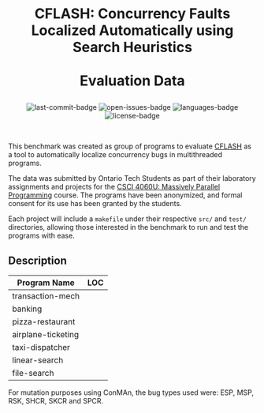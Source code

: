 # <p align="center">CFLASH: Concurrency Faults Localized Automatically using Search Heuristics<br><br>Evaluation Data</p>

<p align="center">
    <img src="https://img.shields.io/github/last-commit/sqrlab/cflash-data.svg?style=flat" alt="last-commit-badge"/>
    <img src="https://img.shields.io/github/issues-raw/sqrlab/cflash-data.svg?style=flat" alt="open-issues-badge"/>
    <img src="https://img.shields.io/github/languages/count/sqrlab/cflash-data.svg?style=flat" alt="languages-badge"/>
    <img src="https://img.shields.io/github/license/sqrlab/cflash-data.svg?style=flat" alt="license-badge"/>
</p>

<br>

This benchmark was created as group of programs to evaluate [CFLASH](https://github.com/sqrlab/cflash) as a tool to automatically localize concurrency bugs in multithreaded programs.



The data was submitted by Ontario Tech Students as part of their laboratory assignments and projects for the [CSCI 4060U: Massively Parallel Programming](http://www.sqrlab.ca/csci4060u/) course. The programs have been anonymized, and formal consent for its use has been granted by the students.



Each project will include a `makefile` under their respective `src/` and `test/` directories, allowing those interested in the benchmark to run and test the programs with ease.

## Description

| Program Name       | LOC  |
| ------------------ | :--- |
| transaction-mech   |      |
| banking            |      |
| pizza-restaurant   |      |
| airplane-ticketing |      |
| taxi-dispatcher    |      |
| linear-search      |      |
| file-search        |      |

For mutation purposes using ConMAn, the bug types used were: ESP, MSP, RSK, SHCR, SKCR and SPCR.